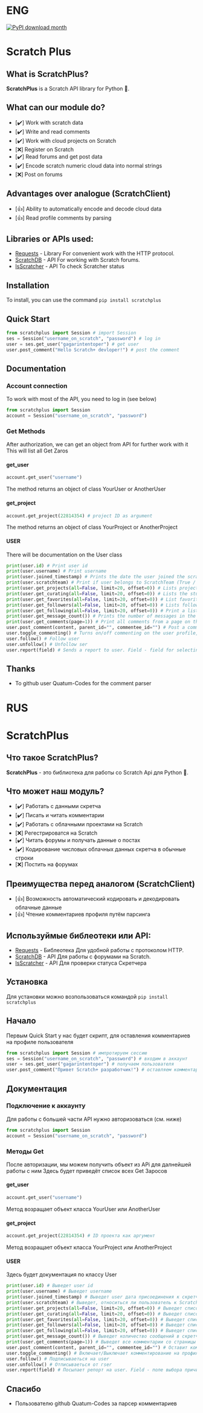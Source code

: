 # ENG
[![PyPI download month](https://img.shields.io/pypi/dm/scratchplus.svg)](https://pypi.python.org/pypi/scratchplus/)
# Scratch Plus
## What is ScratchPlus?
**ScratchPlus** is a Scratch API library for Python :snake:.
## What can our module do?
- [✔️] Work with scratch data
- [✔️] Write and read comments
- [✔️] Work with cloud projects on Scratch
- [❌] Register on Scratch
- [✔️] Read forums and get post data
- [✔️] Encode scratch numeric cloud data into normal strings
- [❌] Post on forums
## Advantages over analogue (ScratchClient)
- [👍] Ability to automatically encode and decode cloud data
- [👍] Read profile comments by parsing

## Libraries or APIs used:
- [Requests](github.com/psf/requests) - Library For convenient work with the HTTP protocol.
- [ScratchDB](https://scratchdb.lefty.one/) - API For working with Scratch forums.
- [IsScratcher](https://github.com/hello-smile6/isScratcher) - API To check Scratcher status

## Installation
To install, you can use the command
```pip install scratchplus```
## Quick Start
```python
from scratchplus import Session # import Session
ses = Session("username_on_scratch", "password") # log in
user = ses.get_user("gagarintentoper") # get user
user.post_comment("Hello Scratch+ devloper!") # post the comment
```
## Documentation
### Account connection
To work with most of the API, you need to log in (see below)
```python
from scratchplus import Session
account = Session("username_on_scratch", "password")
```
### Get Methods
After authorization, we can get an object from API for further work with it
This will list all Get Zaros
#### get_user
```python
account.get_user("username")
```
The method returns an object of class YourUser or AnotherUser
#### get_project
```python
account.get_project(22814354) # project ID as argument
```
The method returns an object of class YourProject or AnotherProject

#### USER
There will be documentation on the User class
```python
print(user.id) # Print user id
print(user.username) # Print username
print(user.joined_timestamp) # Prints the date the user joined the scratch
print(user.scratchteam) # Print if user belongs to ScratchTeam (True / False)
print(user.get_projects(all=False, limit=20, offset=0)) # Lists projects created by user. The all flag is needed if you want to get all projects.
print(user.get_curating(all=False, limit=20, offset=0)) # Lists the studios the user is curating. The all flag is needed if you want to get all the studios.
print(user.get_favorites(all=False, limit=20, offset=0)) # List favorite projects. The all flag is needed if you want to get all featured projects.
print(user.get_followers(all=False, limit=20, offset=0)) # Lists followers of user user. The all flag is needed if you want to get all subscribers.
print(user.get_following(all=False, limit=20, offset=0)) # Print a list of users that user has followed. The all flag is needed if you want to get all user subscriptions.
print(user.get_message_count()) # Prints the number of messages in the user's scratch
print(user.get_comments(page=1)) # Print all comments from a page on the user's profile
user.post_comment(content, parent_id="", commentee_id="") # Post a comment on user's profile. In the parent_id parameter, the id of the comment under which you want to leave a new one.
user.toggle_commenting() # Turns on/off commenting on the user profile, only works on the profile of the account you are logged into
user.follow() # Follow user
user.unfollow() # Unfollow ser
user.report(field) # Sends a report to user. Field - field for selecting the reason for the report (Username/Icon/About Me/What I'm Working On)
```

## Thanks
- To github user Quatum-Codes for the comment parser

# RUS
# ScratchPlus
## Что такое ScratchPlus?
**ScratchPlus** - это библиотека для работы со Scratch Api для Python :snake:.
## Что может наш модуль?
- [✔️] Работать с данными скретча
- [✔️] Писать и читать комментарии 
- [✔️] Работать с облачными проектами на Scratch
- [❌] Регестрироватся на Scratch
- [✔️] Читать форумы и получать данные о постах
- [✔️] Кодирование числовых облачных данных скретча в обычные строки
- [❌] Постить на форумах
## Преимущества перед аналогом (ScratchClient)
- [👍] Возможность автоматический кодировать и декодировать облачные данные  
- [👍] Чтение комментариев профиля путём парсинга

## Используймые библеотеки  или API:
- [Requests](github.com/psf/requests) - Библеотека Для удобной работы с протоколом HTTP.
- [ScratchDB](https://scratchdb.lefty.one/) - API Для работы с форумами на Scratch.
- [IsScratcher](https://github.com/hello-smile6/isScratcher) - API Для проверки статуса Скретчера

## Установка
Для установки можно возпользоваться командой
```pip install scratchplus```
## Начало
Первым Quick Start у нас будет скрипт, для оставления комментариев на профиле пользователя
```python
from scratchplus import Session # импротируем сессию
ses = Session("username_on_scratch", "password") # входим в аккаунт
user = ses.get_user("gagarintentoper") # получаем пользователя
user.post_comment("Привет Scratch+ разработчик!") # оставляем комментарий
```
## Документация
### Подключение к аккаунту
Для работы с большей части API нужно авторизоваться (см. ниже)
```python
from scratchplus import Session
account = Session("username_on_scratch", "password")
```
### Методы Get
После авторизации, мы можем получить объект из APi для далнейшей работы с ним
Здесь будет приведёт список всех Get Заросов 
#### get_user
```python
account.get_user("username")
```
Метод возращает объект класса YourUser или AnotherUser 
#### get_project
```python
account.get_project(22814354) # ID проекта как аргумент
```
Метод возращает объект класса YourProject или AnotherProject 

#### USER
Здесь будет документация по классу User
```python
print(user.id) # Выведет user id
print(user.username) # Выведет username
print(user.joined_timestamp) # Выведет user дата присоединения к скретчу 
print(user.scratchteam) # Выведет, относиться ли пользователь к ScratchTeam (True / False)
print(user.get_projects(all=False, limit=20, offset=0)) # Выведет список проектов, созданных user. Флаг all нужен, если вы хотите получить все проекты. 
print(user.get_curating(all=False, limit=20, offset=0)) # Выведет список студий, которые курирует user. Флаг all нужен, если вы хотите получить все студии. 
print(user.get_favorites(all=False, limit=20, offset=0)) # Выведет список избранных проектов. Флаг all нужен, если вы хотите получить все избранные проекты. 
print(user.get_followers(all=False, limit=20, offset=0)) # Выведет список подписчиков пользователя user. Флаг all нужен, если вы хотите получить всех подписчиков.
print(user.get_following(all=False, limit=20, offset=0)) # Выведет список пользователей, на которых подписался user. Флаг all нужен, если вы хотите получить все подписки к пользователям. 
print(user.get_message_count()) # Выведет количество сообщений в скретче у user
print(user.get_comments(page=1)) # Выведет все комментарии со страницы на профиле user
user.post_comment(content, parent_id="", commentee_id="") # Оставит комментарий на профиле user. В параметр parent_id id комментария, под которым вы хотите оставить новый. 
user.toggle_commenting() # Включает/Выключает комментирование на профиле user, работает только на профиле аккаунта, в который вы вошли
user.follow() # Подписываеться на user
user.unfollow() # Отписываеться от гser
user.report(field) # Посылает репорт на user. Field - поле выбора причины репорта (Username/Icon/About Me/What I'm Working On) 
```
## Спасибо
- Пользователю github Quatum-Codes за парсер комментариев
